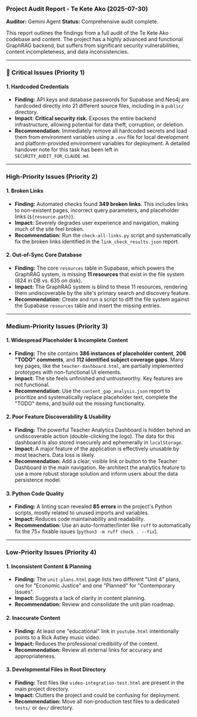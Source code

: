 ### **Project Audit Report - Te Kete Ako (2025-07-30)**

**Auditor:** Gemini Agent
**Status:** Comprehensive audit complete.

This report outlines the findings from a full audit of the Te Kete Ako codebase and content. The project has a highly advanced and functional GraphRAG backend, but suffers from significant security vulnerabilities, content incompleteness, and data inconsistencies.

---

### **🚨 Critical Issues (Priority 1)**

#### **1. Hardcoded Credentials**
*   **Finding:** API keys and database passwords for Supabase and Neo4j are hardcoded directly into 21 different source files, including in a `public/` directory.
*   **Impact:** **Critical security risk.** Exposes the entire backend infrastructure, allowing potential for data theft, corruption, or deletion.
*   **Recommendation:** Immediately remove all hardcoded secrets and load them from environment variables using a `.env` file for local development and platform-provided environment variables for deployment. A detailed handover note for this task has been left in `SECURITY_AUDIT_FOR_CLAUDE.md`.

---

### **High-Priority Issues (Priority 2)**

#### **1. Broken Links**
*   **Finding:** Automated checks found **349 broken links**. This includes links to non-existent pages, incorrect query parameters, and placeholder links (`${resource.path}`).
*   **Impact:** Severely degrades user experience and navigation, making much of the site feel broken.
*   **Recommendation:** Run the `check-all-links.py` script and systematically fix the broken links identified in the `link_check_results.json` report.

#### **2. Out-of-Sync Core Database**
*   **Finding:** The core `resources` table in Supabase, which powers the GraphRAG system, is missing **11 resources** that exist in the file system (624 in DB vs. 635 on disk).
*   **Impact:** The GraphRAG system is blind to these 11 resources, rendering them undiscoverable by the site's primary search and discovery feature.
*   **Recommendation:** Create and run a script to diff the file system against the Supabase `resources` table and insert the missing entries.

---

### **Medium-Priority Issues (Priority 3)**

#### **1. Widespread Placeholder & Incomplete Content**
*   **Finding:** The site contains **386 instances of placeholder content**, **206 "TODO" comments**, and **112 identified subject coverage gaps**. Many key pages, like the `teacher-dashboard.html`, are partially implemented prototypes with non-functional UI elements.
*   **Impact:** The site feels unfinished and untrustworthy. Key features are not functional.
*   **Recommendation:** Use the `content_gap_analysis.json` report to prioritize and systematically replace placeholder text, complete the "TODO" items, and build out the missing functionality.

#### **2. Poor Feature Discoverability & Usability**
*   **Finding:** The powerful Teacher Analytics Dashboard is hidden behind an undiscoverable action (double-clicking the logo). The data for this dashboard is also stored insecurely and ephemerally in `localStorage`.
*   **Impact:** A major feature of the application is effectively unusable by most teachers. Data loss is likely.
*   **Recommendation:** Add a clear, visible link or button to the Teacher Dashboard in the main navigation. Re-architect the analytics feature to use a more robust storage solution and inform users about the data persistence model.

#### **3. Python Code Quality**
*   **Finding:** A linting scan revealed **85 errors** in the project's Python scripts, mostly related to unused imports and variables.
*   **Impact:** Reduces code maintainability and readability.
*   **Recommendation:** Use an auto-formatter/linter like `ruff` to automatically fix the 75+ fixable issues (`python3 -m ruff check . --fix`).

---

### **Low-Priority Issues (Priority 4)**

#### **1. Inconsistent Content & Planning**
*   **Finding:** The `unit-plans.html` page lists two different "Unit 4" plans, one for "Economic Justice" and one "Planned" for "Contemporary Issues".
*   **Impact:** Suggests a lack of clarity in content planning.
*   **Recommendation:** Review and consolidate the unit plan roadmap.

#### **2. Inaccurate Content**
*   **Finding:** At least one "educational" link in `youtube.html` intentionally points to a Rick Astley music video.
*   **Impact:** Reduces the professional credibility of the content.
*   **Recommendation:** Review all external links for accuracy and appropriateness.

#### **3. Developmental Files in Root Directory**
*   **Finding:** Test files like `video-integration-test.html` are present in the main project directory.
*   **Impact:** Clutters the project and could be confusing for deployment.
*   **Recommendation:** Move all non-production test files to a dedicated `tests/` or `dev/` directory.
